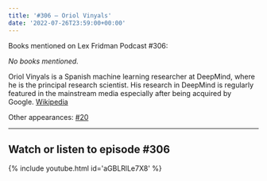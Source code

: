 ```yaml
---
title: '#306 – Oriol Vinyals'
date: '2022-07-26T23:59:00+00:00'
---
```


Books mentioned on Lex Fridman Podcast #306:

*No books mentioned.*

Oriol Vinyals is a Spanish machine learning researcher at DeepMind, where he is the principal research scientist. His research in DeepMind is regularly featured in the mainstream media especially after being acquired by Google. <a href="https://en.wikipedia.org/wiki/Oriol_Vinyals" target="_blank">Wikipedia</a>

Other appearances: [\#20](/20-oriol-vinyals/)

- - - - - -

## Watch or listen to episode #306

{% include youtube.html id='aGBLRlLe7X8' %}
